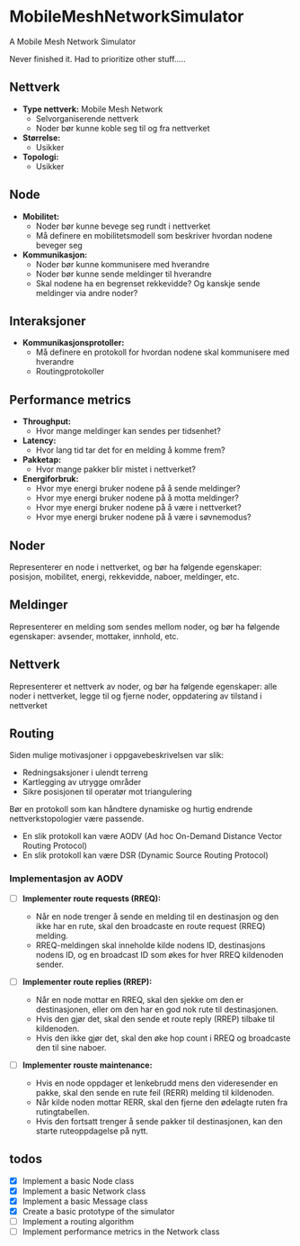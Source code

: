 # MobileMeshNetworkSimulator
A Mobile Mesh Network Simulator

Never finished it. Had to prioritize other stuff.....

## Nettverk
- **Type nettverk:** Mobile Mesh Network
    - Selvorganiserende nettverk
    - Noder bør kunne koble seg til og fra nettverket
- **Størrelse:** 
    - Usikker
- **Topologi:** 
    - Usikker
## Node
- **Mobilitet:** 
    - Noder bør kunne bevege seg rundt i nettverket
    - Må definere en mobilitetsmodell som beskriver hvordan nodene beveger seg
- **Kommunikasjon:**
    - Noder bør kunne kommunisere med hverandre
    - Noder bør kunne sende meldinger til hverandre
    - Skal nodene ha en begrenset rekkevidde? Og kanskje sende meldinger via andre noder?

## Interaksjoner
- **Kommunikasjonsprotoller:** 
    - Må definere en protokoll for hvordan nodene skal kommunisere med hverandre
    - Routingprotokoller 

## Performance metrics
- **Throughput:** 
    - Hvor mange meldinger kan sendes per tidsenhet?
- **Latency:** 
    - Hvor lang tid tar det for en melding å komme frem?
- **Pakketap:** 
    - Hvor mange pakker blir mistet i nettverket?
- **Energiforbruk:**
    - Hvor mye energi bruker nodene på å sende meldinger?
    - Hvor mye energi bruker nodene på å motta meldinger?
    - Hvor mye energi bruker nodene på å være i nettverket?
    - Hvor mye energi bruker nodene på å være i søvnemodus?

## Noder
Representerer en node i nettverket, og bør ha følgende egenskaper:
posisjon, mobilitet, energi, rekkevidde, naboer, meldinger, etc.

## Meldinger
Representerer en melding som sendes mellom noder, og bør ha følgende egenskaper:
avsender, mottaker, innhold, etc.

## Nettverk
Representerer et nettverk av noder, og bør ha følgende egenskaper:
alle noder i nettverket, legge til og fjerne noder, oppdatering av tilstand i nettverket

## Routing
Siden mulige motivasjoner i oppgavebeskrivelsen var slik:

- Redningsaksjoner i ulendt terreng
- Kartlegging av utrygge områder
- Sikre posisjonen til operatør mot triangulering

Bør en protokoll som kan håndtere dynamiske og hurtig endrende nettverkstopologier være passende.
- En slik protokoll kan være AODV (Ad hoc On-Demand Distance Vector Routing Protocol)
- En slik protokoll kan være DSR (Dynamic Source Routing Protocol)

### Implementasjon av AODV
- [ ] **Implementer route requests (RREQ):**
   - Når en node trenger å sende en melding til en destinasjon og den ikke har en rute, skal den broadcaste en route request (RREQ) melding.
   - RREQ-meldingen skal inneholde kilde nodens ID, destinasjons nodens ID, og en broadcast ID som økes for hver RREQ kildenoden sender.

- [ ] **Implementer route replies (RREP):**
   - Når en node mottar en RREQ, skal den sjekke om den er destinasjonen, eller om den har en god nok rute til destinasjonen.
   - Hvis den gjør det, skal den sende et route reply (RREP) tilbake til kildenoden.
   - Hvis den ikke gjør det, skal den øke hop count i RREQ og broadcaste den til sine naboer.

- [ ] **Implementer rouste maintenance:**
   - Hvis en node oppdager et lenkebrudd mens den videresender en pakke, skal den sende en rute feil (RERR) melding til kildenoden.
   - Når kilde noden mottar RERR, skal den fjerne den ødelagte ruten fra rutingtabellen.
   - Hvis den fortsatt trenger å sende pakker til destinasjonen, kan den starte ruteoppdagelse på nytt.

## todos
- [x] Implement a basic Node class
- [x] Implement a basic Network class
- [x] Implement a basic Message class
- [x] Create a basic prototype of the simulator
- [ ] Implement a routing algorithm
- [ ] Implement performance metrics in the Network class
